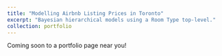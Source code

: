 ```yaml
---
title: "Modelling Airbnb Listing Prices in Toronto"
excerpt: "Bayesian hierarchical models using a Room Type top-level."
collection: portfolio
---
```


Coming soon to a portfolio page near you!
